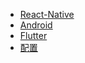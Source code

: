 <!--
 * @Description: 
 * @version: 1.0.0
 * @Author: nk
 * @Date: 2019-08-08 20:44:53
 * @LastEditTime: 2019-09-04 18:19:51
 -->
* [React-Native](view/App/react-native/react-native.md)
* [Android](view/App/Android/Android.md)
* [Flutter](view/App/flutter/flutter.md)
* [配置](view/config/config.md)
